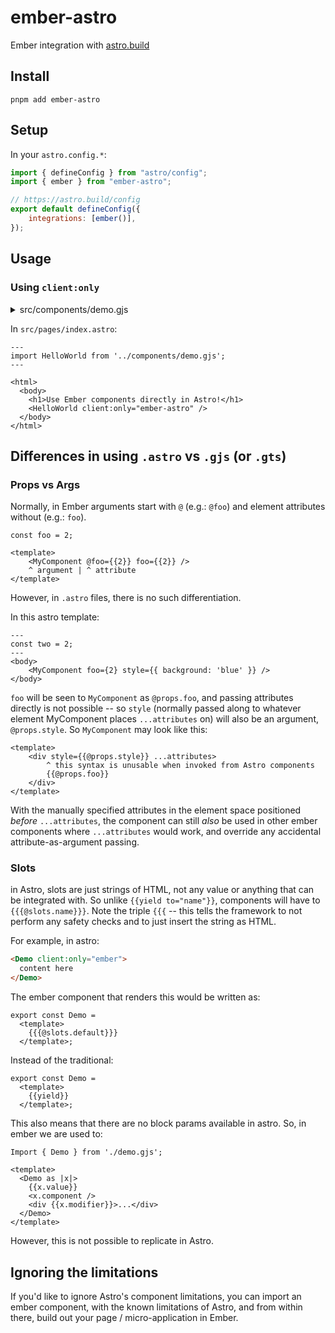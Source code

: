 # ember-astro

Ember integration with [astro.build](https://astro.build/)

## Install

```
pnpm add ember-astro
```

## Setup

In your `astro.config.*`:

```js
import { defineConfig } from "astro/config";
import { ember } from "ember-astro";

// https://astro.build/config
export default defineConfig({
	integrations: [ember()],
});
```

## Usage

### Using `client:only`

<details><summary>src/components/demo.gjs</summary>

```gjs
import Component from "@glimmer/component";
import { tracked } from "@glimmer/tracking";
import { on } from "@ember/modifier";

export default class HelloWorld extends Component {
	@tracked count = 0;

	increment = () => (this.count += 1);

	<template>
		<p>You have clicked the button {{this.count}} times.</p>

		<button type="button" {{on "click" this.increment}}>Click</button>
	</template>
}
```

</details>

In `src/pages/index.astro`:

```astro
---
import HelloWorld from '../components/demo.gjs';
---

<html>
  <body>
    <h1>Use Ember components directly in Astro!</h1>
    <HelloWorld client:only="ember-astro" />
  </body>
</html>
```

## Differences in using `.astro` vs `.gjs` (or `.gts`)

### Props vs Args

Normally, in Ember arguments start with `@` (e.g.: `@foo`) and element attributes without (e.g.:
`foo`).

```gjs
const foo = 2;

<template>
	<MyComponent @foo={{2}} foo={{2}} />
	^ argument | ^ attribute
</template>
```

However, in `.astro` files, there is no such differentiation.

In this astro template:

```astro
---
const two = 2;
---
<body>
	<MyComponent foo={2} style={{ background: 'blue' }} />
</body>
```

`foo` will be seen to `MyComponent` as `@props.foo`, and passing attributes directly is not possible -- so
`style` (normally passed along to whatever element MyComponent places `...attributes` on) will also
be an argument, `@props.style`. So `MyComponent` may look like this:

```gjs
<template>
	<div style={{@props.style}} ...attributes>
		^ this syntax is unusable when invoked from Astro components
		{{@props.foo}}
	</div>
</template>
```

With the manually specified attributes in the element space positioned _before_ `...attributes`, the
component can still _also_ be used in other ember components where `...attributes` would work, and
override any accidental attribute-as-argument passing.

### Slots

in Astro, slots are just strings of HTML, not any value or anything that can be integrated with.
So unlike `{{yield to="name"}}`, components will have to `{{{@slots.name}}}`. Note the triple
`{{{` -- this tells the framework to not perform any safety checks and to just insert the string
as HTML.

For example, in astro:
```html
<Demo client:only="ember">
  content here
</Demo>
```
The ember component that renders this would be written as:
```gjs
export const Demo = 
  <template>
    {{{@slots.default}}}
  </template>;
```
Instead of the traditional:
```gjs
export const Demo = 
  <template>
    {{yield}}
  </template>;
```

This also means that there are no block params available in astro.
So, in ember we are used to:
```gjs
Import { Demo } from './demo.gjs';

<template>
  <Demo as |x|>
    {{x.value}}
    <x.component />
    <div {{x.modifier}}>...</div>
  </Demo>
</template>
```
However, this is not possible to replicate in Astro.

## Ignoring the limitations

If you'd like to ignore Astro's component limitations, you can import an ember component, with the
known limitations of Astro, and from within there, build out your page / micro-application in Ember.
